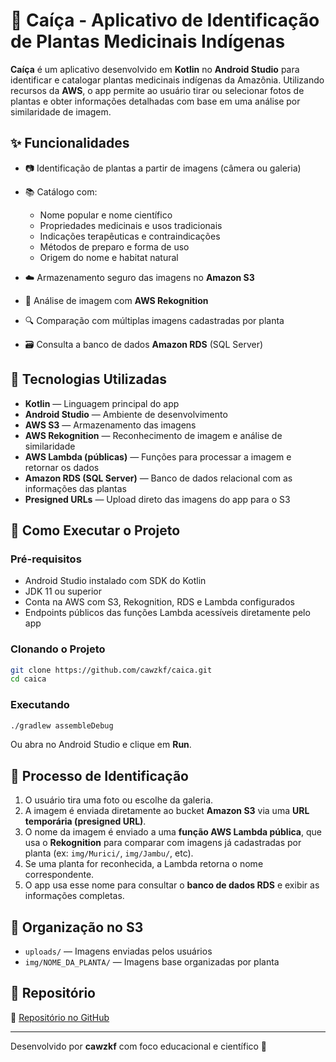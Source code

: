 # 🌿 Caíça - Aplicativo de Identificação de Plantas Medicinais Indígenas

**Caíça** é um aplicativo desenvolvido em **Kotlin** no **Android Studio** para identificar e catalogar plantas medicinais indígenas da Amazônia. Utilizando recursos da **AWS**, o app permite ao usuário tirar ou selecionar fotos de plantas e obter informações detalhadas com base em uma análise por similaridade de imagem.

## ✨ Funcionalidades

* 📷 Identificação de plantas a partir de imagens (câmera ou galeria)
* 📚 Catálogo com:

  * Nome popular e nome científico
  * Propriedades medicinais e usos tradicionais
  * Indicações terapêuticas e contraindicações
  * Métodos de preparo e forma de uso
  * Origem do nome e habitat natural
* ☁️ Armazenamento seguro das imagens no **Amazon S3**
* 🧠 Análise de imagem com **AWS Rekognition**
* 🔍 Comparação com múltiplas imagens cadastradas por planta
* 🗃️ Consulta a banco de dados **Amazon RDS** (SQL Server)

## 🔧 Tecnologias Utilizadas

* **Kotlin** — Linguagem principal do app
* **Android Studio** — Ambiente de desenvolvimento
* **AWS S3** — Armazenamento das imagens
* **AWS Rekognition** — Reconhecimento de imagem e análise de similaridade
* **AWS Lambda (públicas)** — Funções para processar a imagem e retornar os dados
* **Amazon RDS (SQL Server)** — Banco de dados relacional com as informações das plantas
* **Presigned URLs** — Upload direto das imagens do app para o S3

## 🚀 Como Executar o Projeto

### Pré-requisitos

* Android Studio instalado com SDK do Kotlin
* JDK 11 ou superior
* Conta na AWS com S3, Rekognition, RDS e Lambda configurados
* Endpoints públicos das funções Lambda acessíveis diretamente pelo app

### Clonando o Projeto

```bash
git clone https://github.com/cawzkf/caica.git
cd caica
```

### Executando

```bash
./gradlew assembleDebug
```

Ou abra no Android Studio e clique em **Run**.

## 🧠 Processo de Identificação

1. O usuário tira uma foto ou escolhe da galeria.
2. A imagem é enviada diretamente ao bucket **Amazon S3** via uma **URL temporária (presigned URL)**.
3. O nome da imagem é enviado a uma **função AWS Lambda pública**, que usa o **Rekognition** para comparar com imagens já cadastradas por planta (ex: `img/Murici/`, `img/Jambu/`, etc).
4. Se uma planta for reconhecida, a Lambda retorna o nome correspondente.
5. O app usa esse nome para consultar o **banco de dados RDS** e exibir as informações completas.

## 📁 Organização no S3

* `uploads/` — Imagens enviadas pelos usuários
* `img/NOME_DA_PLANTA/` — Imagens base organizadas por planta

## 📌 Repositório

🔗 [Repositório no GitHub](https://github.com/cawzkf/caica)

---

Desenvolvido por **cawzkf** com foco educacional e científico 💚
